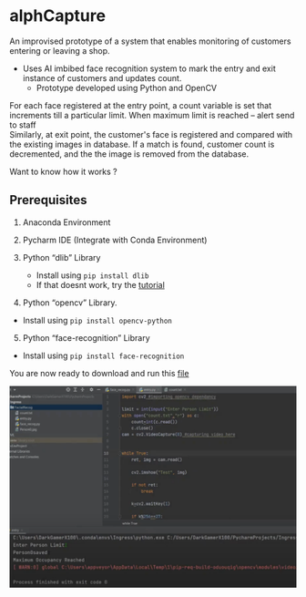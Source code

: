 # alphCapture

An improvised prototype of a system that enables monitoring of customers entering or leaving a shop.
- Uses AI imbibed face recognition system to mark the entry and exit instance of customers and updates count.
    - Prototype developed using Python and OpenCV  
    
  
For each face registered at the entry point, a count variable is set that increments till a particular limit.
When maximum limit is reached – alert send to staff<br>
Similarly, at exit point, the customer's face is registered and compared with the existing images in database.
If a match is found, customer count is decremented, and the the image is removed from the database.
  

Want to know how it works ? 

## Prerequisites

1. Anaconda Environment<br>
2. Pycharm IDE (Integrate with Conda Environment)<br>
3. Python “dlib” Library<br>
    - Install using `pip install dlib` 
    - If that doesnt work, try the [tutorial](https://www.youtube.com/watch?v=lPE5-yOI0CM) <br>

4. Python “opencv” Library.
  - Install using `pip install opencv-python` <br>
5. Python “face-recognition” Library
  - Install using `pip install face-recognition` 

You are now ready to download and run this [file](https://drive.google.com/file/d/101JkkZ67_n9jILovuUDgH1BXXCBOgO13/view?usp=sharing) 

![](AlphC.png)
